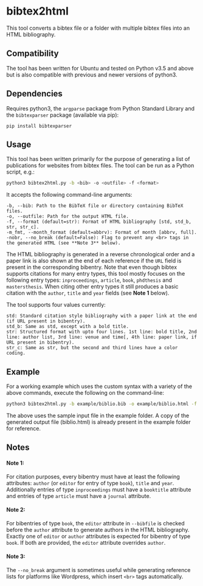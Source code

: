 # bibtex2html

This tool converts a bibtex file or a folder with multiple bibtex files into an HTML bibliography.

## Compatibility

The tool has been written for Ubuntu and tested on Python v3.5 and above but is also compatible with previous and newer versions of python3.

## Dependencies

Requires python3, the `argparse` package from Python Standard Library and the `bibtexparser` package (available via pip):

```
pip install bibtexparser
```

## Usage

This tool has been written primarily for the purpose of generating a list of publications for websites from bibtex files. The tool can be run as a Python script, e.g.:
```bash
python3 bibtex2html.py -b <bib> -o <outfile> -f <format>
```

It accepts the following command-line arguments:
```
-b, --bib: Path to the BibTeX file or directory containing BibTeX files.
-o, --outfile: Path for the output HTML file.
-f, --format (default=str): Format of HTML bibliography [std, std_b, str, str_c].
-m_fmt, --month_format (default=abbrv): Format of month [abbrv, full].
-nobr, --no_break (default=False): Flag to prevent any <br> tags in the generated HTML (see **Note 3** below).
```

The HTML bibliography is generated in a reverse chronological order and a paper link is also shown at the end of each reference if the `URL` field is present in the corresponding bibentry.
Note that even though bibtex supports citations for many entry types, this tool mostly focuses on the following entry types: `inproceedings`, `article`, `book`, `phdthesis` and `mastersthesis`. When citing other entry types it still produces a basic citation with the `author`, `title` and `year` fields (see **Note 1** below).

The tool supports four <format> values currently:
```
std: Standard citation style bibliography with a paper link at the end (if URL present in bibentry).
std_b: Same as std, except with a bold title.
str: Structured format with upto four lines. 1st line: bold title, 2nd line: author list, 3rd line: venue and time[, 4th line: paper link, if URL present in bibentry).
str_c: Same as str, but the second and third lines have a color coding.
```

## Example

For a working example which uses the custom syntax with a variety of the above commands, execute the following on the command-line:
```bash
python3 bibtex2html.py -b example/biblio.bib -o example/biblio.html -f str
```
The above uses the sample input file in the example folder. A copy of the generated output file (biblio.html) is already present in the example folder for reference.

## Notes

#### Note 1:
For citation purposes, every bibentry must have at least the following attributes: `author` (or `editor` for entry of type `book`), `title` and `year`. Additionally entries of type `inproceedings` must have a `booktitle` attribute and entries of type `article` must have a `journal` attribute.

#### Note 2:
For bibentries of type `book`, the `editor` attribute in `--bibfile` is checked before the `author` attribute to generate authors in the HTML bibliography. Exactly one of `editor` or `author` attributes is expected for bibentry of type `book`. If both are provided, the `editor` attribute overrides `author`.

#### Note 3:
The `--no_break` argument is sometimes useful while generating reference lists for platforms like Wordpress, which insert `<br>` tags automatically.
